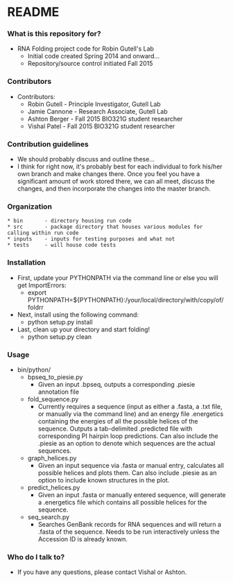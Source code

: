 # README #

### What is this repository for? ###
* RNA Folding project code for Robin Gutell's Lab
	* Initial code created Spring 2014 and onward...
	* Repository/source control initiated Fall 2015

### Contributors ###
* Contributors:
	* Robin Gutell		- Principle Investigator, Gutell Lab
	* Jamie Cannone		- Research Associate, Gutell Lab
	* Ashton Berger		- Fall 2015 BIO321G student researcher
	* Vishal Patel		- Fall 2015 BIO321G student researcher

### Contribution guidelines ###

* We should probably discuss and outline these...
* I think for right now, it's probably best for each individual to fork his/her own branch and make changes there. Once you feel you have a significant amount of work stored there, we can all meet, discuss the changes, and then incorporate the changes into the master branch.

### Organization ###
	* bin		- directory housing run code
	* src		- package directory that houses various modules for calling within run code
	* inputs	- inputs for testing purposes and what not
	* tests		- will house code tests
	
### Installation ###
* First, update your PYTHONPATH via the command line or else you will get ImportErrors:
	* export PYTHONPATH=${PYTHONPATH}:/your/local/directory/with/copy/of/foldrr
* Next, install using the following command:
	* python setup.py install
* Last, clean up your directory and start folding!
	* python setup.py clean

### Usage ###
* bin/python/
	* bpseq_to_piesie.py	
		* Given an input .bpseq, outputs a corresponding .piesie annotation file
	* fold_sequence.py
		* Currently requires a sequence (input as either a .fasta, a .txt file, or manually via the command line) and an energy file .energetics containing the energies of all the possible helices of the sequence. Outputs a tab-delimited .predicted file with corresponding PI hairpin loop predictions. Can also include the .piesie as an option to denote which sequences are the actual sequences.
	* graph_helices.py
		* Given an input sequence via .fasta or manual entry, calculates all possible helices and plots them. Can also include .piesie as an option to include known structures in the plot.
	* predict_helices.py
		* Given an input .fasta or manually entered sequence, will generate a .energetics file which contains all possible helices for the sequence.
	* seq_search.py
		* Searches GenBank records for RNA sequences and will return a .fasta of the sequence. Needs to be run interactively unless the Accession ID is already known.



### Who do I talk to? ###

* If you have any questions, please contact Vishal or Ashton.
